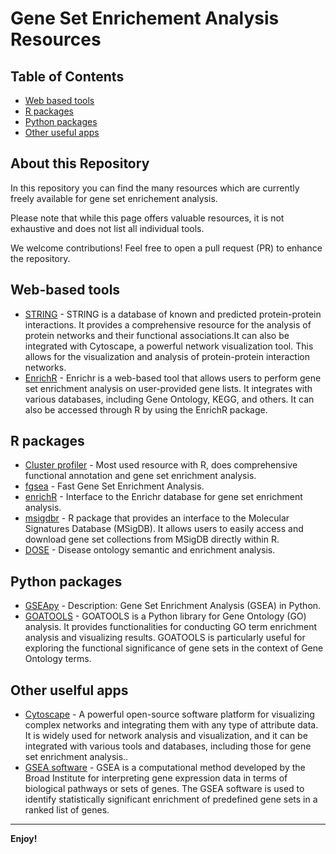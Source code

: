 # Gene Set Enrichement Analysis Resources

## Table of Contents

- [Web based tools](#web-based-tools)
- [R packages](#r-packages)
- [Python packages](#python-packages)
- [Other useful apps](#other-uselful-apps)


## About this Repository

In this repository you can find the many resources which are currently freely available for gene set enrichement analysis.

Please note that while this page offers valuable resources, it is not exhaustive and does not list all individual tools.

We welcome contributions! Feel free to open a pull request (PR) to enhance the repository.


## Web-based tools

- [STRING](https://string-db.org) - STRING is a database of known and predicted protein-protein interactions. It provides a comprehensive resource for the analysis of protein networks and their functional associations.It can also be integrated with Cytoscape, a powerful network visualization tool. This allows for the visualization and analysis of protein-protein interaction networks.
- [EnrichR](https://maayanlab.cloud/Enrichr/) - Enrichr is a web-based tool that allows users to perform gene set enrichment analysis on user-provided gene lists. It integrates with various databases, including Gene Ontology, KEGG, and others. It can also be accessed through R by using the EnrichR package.
  
## R packages

- [Cluster profiler](https://yulab-smu.top/biomedical-knowledge-mining-book/index.html) - Most used resource with R, does comprehensive functional annotation and gene set enrichment analysis.
- [fgsea](https://bioconductor.org/packages/release/bioc/html/fgsea.html) - Fast Gene Set Enrichment Analysis.
- [enrichR](https://cran.r-project.org/web/packages/enrichR/vignettes/enrichR.html) - Interface to the Enrichr database for gene set enrichment analysis.
- [msigdbr](https://cran.r-project.org/web/packages/msigdbr/vignettes/msigdbr-intro.html) - R package that provides an interface to the Molecular Signatures Database (MSigDB). It allows users to easily access and download gene set collections from MSigDB directly within R.
- [DOSE](https://bioconductor.org/packages/release/bioc/html/DOSE.html) - Disease ontology semantic and enrichment analysis.


## Python packages

- [GSEApy](https://gseapy.readthedocs.io/en/latest/introduction.html) - Description: Gene Set Enrichment Analysis (GSEA) in Python.
- [GOATOOLS](https://github.com/tanghaibao/goatools) - GOATOOLS is a Python library for Gene Ontology (GO) analysis. It provides functionalities for conducting GO term enrichment analysis and visualizing results. GOATOOLS is particularly useful for exploring the functional significance of gene sets in the context of Gene Ontology terms.

## Other uselful apps

- [Cytoscape](https://cytoscape.org) - A powerful open-source software platform for visualizing complex networks and integrating them with any type of attribute data. It is widely used for network analysis and visualization, and it can be integrated with various tools and databases, including those for gene set enrichment analysis..
- [GSEA software](https://www.gsea-msigdb.org/gsea/index.jsp) - GSEA is a computational method developed by the Broad Institute for interpreting gene expression data in terms of biological pathways or sets of genes. The GSEA software is used to identify statistically significant enrichment of predefined gene sets in a ranked list of genes.

-------------------------

**Enjoy!**

